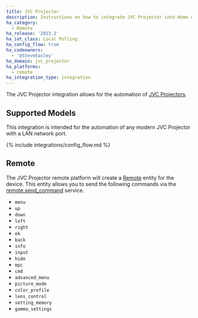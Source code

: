 ```yaml
---
title: JVC Projector
description: Instructions on how to integrate JVC Projector into Home Assistant.
ha_category:
  - Remote
ha_release: '2023.2'
ha_iot_class: Local Polling
ha_config_flow: true
ha_codeowners:
  - '@SteveEasley'
ha_domain: jvc_projector
ha_platforms:
  - remote
ha_integration_type: integration
---
```


The JVC Projector integration allows for the automation of [JVC Projectors](https://www.jvc.com/usa/projectors/).

## Supported Models

This integration is intended for the automation of any modern JVC Projector with a LAN network port.

{% include integrations/config_flow.md %}

## Remote

The JVC Projector remote platform will create a [Remote](/integrations/remote/) entity for the device. This entity allows you to send the following commands via the [remote.send_command](/integrations/remote/) service.

- `menu`
- `up`
- `down`
- `left`
- `right`
- `ok`
- `back`
- `info`
- `input`
- `hide`
- `mpc`
- `cmd`
- `advanced_menu`
- `picture_mode`
- `color_profile`
- `lens_control`
- `setting_memory`
- `gamma_settings`
